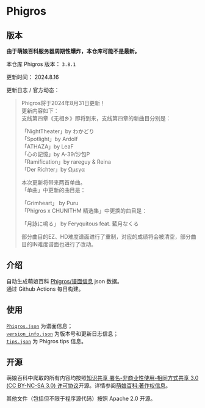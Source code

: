 # Phigros

## 版本

**由于萌娘百科服务器周期性爆炸，本仓库可能不是最新。**

本仓库 Phigros 版本： <!-- begin Phigros version --> `3.8.1` <!-- end Phigros version -->

更新时间： <!-- begin Phigros time --> 2024.8.16 <!-- end Phigros time -->

更新日志 / 官方动态：
<!-- begin Phigros log -->
> Phigros将于2024年8月31日更新！  
> 更新内容如下：  
> 支线第四章《无相乡》即将到来，支线第四章的新曲目分别是：  
>   
> 「NightTheater」by わかどり  
> 「Spotlight」by Ardolf  
> 「ATHAZA」by LeaF  
> 「心の記憶」by A-39/沙包P  
> 「Ramification」by rareguy & Reina  
> 「Der Richter」by Ωμεγα  
>   
> 本次更新将带来两首单曲。  
> 「单曲」中更新的曲目是：  
>   
> 「Grimheart」 by Puru  
> 「Phigros x CHUNITHM 精选集」中更换的曲目是：  
>   
> 「月詠に鳴る」 by Feryquitous feat. 藍月なくる  
>   
> 部分曲目的EZ、HD难度谱面进行了重制，对应的成绩将会被清空，部分曲目的IN难度谱面也进行了改动。  
<!-- end Phigros log -->

## 介绍

自动生成萌娘百科 [Phigros/谱面信息](https://mzh.moegirl.org.cn/Phigros/谱面信息) json 数据。  
通过 Github Actions 每日构建。

## 使用

[`Phigros.json`](https://ssmzhn.github.io/Phigros/Phigros.json) 为谱面信息；  
[`version_info.json`](https://ssmzhn.github.io/Phigros/version_info.json) 为版本号和更新日志信息；  
[`tips.json`](https://ssmzhn.github.io/Phigros/tips.json) 为 Phigros tips 信息。

## 开源
萌娘百科中爬取的所有内容均按照[知识共享 署名-非商业性使用-相同方式共享 3.0 (CC BY-NC-SA 3.0) 许可协议](https://creativecommons.org/licenses/by-nc-sa/3.0/cn/)开源。详情参阅[萌娘百科:著作权信息](https://mzh.moegirl.org.cn/%E8%90%8C%E5%A8%98%E7%99%BE%E7%A7%91:%E8%91%97%E4%BD%9C%E6%9D%83%E4%BF%A1%E6%81%AF)。

其他文件（包括但不限于程序源代码）按照 Apache 2.0 开源。
